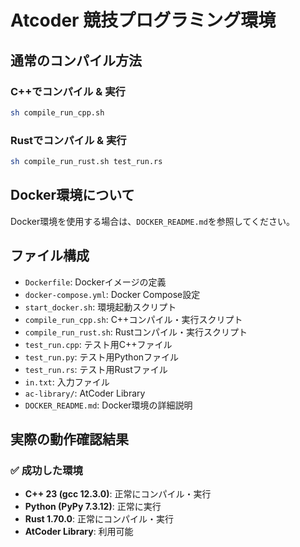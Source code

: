 # Atcoder 競技プログラミング環境

## 通常のコンパイル方法

### C++でコンパイル & 実行
```bash
sh compile_run_cpp.sh
```

### Rustでコンパイル & 実行
```bash
sh compile_run_rust.sh test_run.rs
```

## Docker環境について

Docker環境を使用する場合は、`DOCKER_README.md`を参照してください。

## ファイル構成

- `Dockerfile`: Dockerイメージの定義
- `docker-compose.yml`: Docker Compose設定
- `start_docker.sh`: 環境起動スクリプト
- `compile_run_cpp.sh`: C++コンパイル・実行スクリプト
- `compile_run_rust.sh`: Rustコンパイル・実行スクリプト
- `test_run.cpp`: テスト用C++ファイル
- `test_run.py`: テスト用Pythonファイル
- `test_run.rs`: テスト用Rustファイル
- `in.txt`: 入力ファイル
- `ac-library/`: AtCoder Library
- `DOCKER_README.md`: Docker環境の詳細説明


## 実際の動作確認結果

### ✅ 成功した環境
- **C++ 23 (gcc 12.3.0)**: 正常にコンパイル・実行
- **Python (PyPy 7.3.12)**: 正常に実行
- **Rust 1.70.0**: 正常にコンパイル・実行
- **AtCoder Library**: 利用可能
